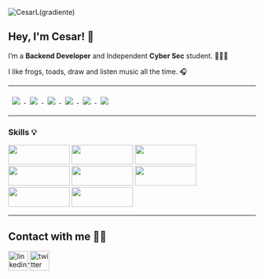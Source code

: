 
![CesarL(gradiente)](https://user-images.githubusercontent.com/99093357/172424010-e8648182-623f-4dd6-aec2-ef9ee1cdf55c.svg)

## Hey, I'm Cesar! 🐸

I’m a **Backend Developer** and Independent **Cyber Sec** student. 👨🏾‍💻 

I like frogs, toads, draw and listen music all the time. 🎧

---
<a href="https://github.com/CesarGBkR">
  <img align="center" style="margin:0.5rem" src="https://github-readme-stats.vercel.app/api/top-langs/?username=CesarGBkR&hide=html,css&show_icons=true&bg_color=320d4e&title_color=7EE70F&text_color=1FA819&icon_color=f0f8ff" />
</a>
<a href="https://github.com/CesarGBkR">
  <img align="top" style="margin:0.5rem" src="https://github-readme-stats.vercel.app/api?username=CesarGBkR&show_icons=true&bg_color=320d4e&title_color=7EE70F&text_color=1FA819&icon_color=f0f8ff"/>
</a>
<a href="https://github.com/CesarGBkR/webPortfolioCesar">
  <img align="center" style="margin:0.5rem" src="https://github-readme-stats.vercel.app/api/pin/?username=CesarGBkR&repo=webPortfolioCesar&show_icons=true&bg_color=320d4e&title_color=7EE70F&text_color=1FA819&icon_color=f0f8ff" />
</a>
<a href="https://github.com/CesarGBkR/hackTheOceanBackendModel">
  <img align="center" style="margin:0.5rem" src="https://github-readme-stats.vercel.app/api/pin/?username=CesarGBkR&repo=hackTheOceanBackendModel&show_icons=true&bg_color=320d4e&title_color=7EE70F&text_color=1FA819&icon_color=f0f8ff" />
</a>
<a href="https://github.com/CesarGBkR/playbook">
  <img align="center" style="margin:0.5rem" src="https://github-readme-stats.vercel.app/api/pin/?username=CesarGBkR&repo=playbook&show_icons=true&bg_color=320d4e&title_color=7EE70F&text_color=1FA819&icon_color=f0f8ff" />
</a>
<a href="https://github.com/CesarGBkR/codeChallenge">
  <img align="top" style="margin:0.5rem" src="https://github-readme-stats.vercel.app/api/pin/?username=CesarGBkR&repo=codeChallenge&show_icons=true&bg_color=320d4e&title_color=7EE70F&text_color=1FA819&icon_color=f0f8ff" />
</a>
<br>


---

### Skills 💡
<div>
<img src="https://user-images.githubusercontent.com/99093357/172424522-12681791-aff8-4e5d-bbb0-5918876b312b.svg" width="125" height="40"/>
<img src="https://user-images.githubusercontent.com/99093357/172424740-c065d1ee-4749-4d0b-be24-f3fd5d8777f1.svg" width="125" height="40"/>
<img src="https://user-images.githubusercontent.com/99093357/180257736-b61b6658-2a50-4a5c-a4c7-f6e48572764f.svg" width="125" height="40"/>
<img src="https://user-images.githubusercontent.com/99093357/172424669-48961b6d-557c-49a5-8b8a-0a678473a467.svg" width="125" height="40"/>
<img src="https://user-images.githubusercontent.com/99093357/180256800-82499b0c-1c48-4d24-bb59-7db9b9e9349f.svg" width="125" height="40"/>
<img src="https://user-images.githubusercontent.com/99093357/180257054-0650f345-b9e2-4aac-b592-eb65a9b759fe.svg" width="125" height="40"/>
<img src="https://user-images.githubusercontent.com/99093357/180257550-3c589dd2-e83b-4c8c-81c2-59b0d3f8343f.svg" width="125" height="40"/>
<img src="https://user-images.githubusercontent.com/99093357/180257286-4e19c319-6cea-44e0-86a0-3a65a2480cf1.svg" width="125" height="40"/>

</div>





---
## Contact with me 🤝🏾

<a href="https://www.linkedin.com/in/cesar-gardu%C3%B1o-romero-a857b423a/" target="blank"><img align="center" src="https://user-images.githubusercontent.com/99093357/169338264-20ba3fe0-7fb2-49b7-a134-107b499d6102.svg" alt="linkedin" height="40" width="40" />
<a href="https://twitter.com/CesarGBkR" target="blank"><img align="center" src="https://user-images.githubusercontent.com/99093357/169342075-a72f469f-93e5-445c-9e78-2915cf3e1371.svg" alt="twitter" height="40" width="40"/>




